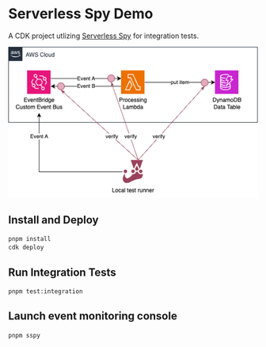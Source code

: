 # Serverless Spy Demo

A CDK project utlizing [Serverless Spy](https://serverlessspy.com/)
for integration tests.

![Serverless Spy testing points](./media/serverless-spy-testing-points.png)

## Install and Deploy

```bash
pnpm install
cdk deploy
```

## Run Integration Tests

```bash
pnpm test:integration
```

## Launch event monitoring console

```bash
pnpm sspy
```
